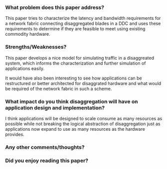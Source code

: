 ### What problem does this paper address?

This paper tries to characterize the latency and bandwidth requirements for a network fabric connecting disaggregated blades in a DDC and uses these requirements to determine if they are feasible to meet using existing commodity hardware.

### Strengths/Weaknesses?

This paper develops a nice model for simulating traffic in a disaggreated system, which informs the characterization and further simulation of applications easily.

It would have also been interesting to see how applications can be restructured or better architected for disaggrated hardware and what would be required of the network fabric in such a scheme.

### What impact do you think disaggregation will have on application design and implementation?

I think applications will be designed to scale consume as many resources as possible while not breaking the logical abstraction of disaggregation just as applications now expand to use as many resources as the hardware provides.

### Any other comments/thoughts?



### Did you enjoy reading this paper?

